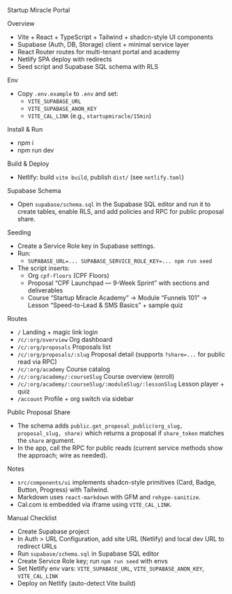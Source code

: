 Startup Miracle Portal

Overview
- Vite + React + TypeScript + Tailwind + shadcn-style UI components
- Supabase (Auth, DB, Storage) client + minimal service layer
- React Router routes for multi-tenant portal and academy
- Netlify SPA deploy with redirects
- Seed script and Supabase SQL schema with RLS

Env
- Copy `.env.example` to `.env` and set:
  - `VITE_SUPABASE_URL`
  - `VITE_SUPABASE_ANON_KEY`
  - `VITE_CAL_LINK` (e.g., `startupmiracle/15min`)

Install & Run
- npm i
- npm run dev

Build & Deploy
- Netlify: build `vite build`, publish `dist/` (see `netlify.toml`)

Supabase Schema
- Open `supabase/schema.sql` in the Supabase SQL editor and run it to create tables, enable RLS, and add policies and RPC for public proposal share.

Seeding
- Create a Service Role key in Supabase settings.
- Run:
  - `SUPABASE_URL=... SUPABASE_SERVICE_ROLE_KEY=... npm run seed`
- The script inserts:
  - Org `cpf-floors` (CPF Floors)
  - Proposal “CPF Launchpad — 9-Week Sprint” with sections and deliverables
  - Course “Startup Miracle Academy” → Module “Funnels 101” → Lesson “Speed-to-Lead & SMS Basics” + sample quiz

Routes
- `/` Landing + magic link login
- `/c/:org/overview` Org dashboard
- `/c/:org/proposals` Proposals list
- `/c/:org/proposals/:slug` Proposal detail (supports `?share=...` for public read via RPC)
- `/c/:org/academy` Course catalog
- `/c/:org/academy/:courseSlug` Course overview (enroll)
- `/c/:org/academy/:courseSlug/:moduleSlug/:lessonSlug` Lesson player + quiz
- `/account` Profile + org switch via sidebar

Public Proposal Share
- The schema adds `public.get_proposal_public(org_slug, proposal_slug, share)` which returns a proposal if `share_token` matches the `share` argument.
- In the app, call the RPC for public reads (current service methods show the approach; wire as needed).

Notes
- `src/components/ui` implements shadcn-style primitives (Card, Badge, Button, Progress) with Tailwind.
- Markdown uses `react-markdown` with GFM and `rehype-sanitize`.
- Cal.com is embedded via iframe using `VITE_CAL_LINK`.

Manual Checklist
- Create Supabase project
- In Auth > URL Configuration, add site URL (Netlify) and local dev URL to redirect URLs
- Run `supabase/schema.sql` in Supabase SQL editor
- Create Service Role key; run `npm run seed` with envs
- Set Netlify env vars: `VITE_SUPABASE_URL`, `VITE_SUPABASE_ANON_KEY`, `VITE_CAL_LINK`
- Deploy on Netlify (auto-detect Vite build)

